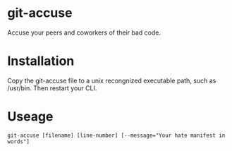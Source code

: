 git-accuse
==========

Accuse your peers and coworkers of their bad code.

Installation
============

Copy the git-accuse file to a unix recongnized executable path, such as /usr/bin. Then restart your CLI.

Useage
======

`git-accuse [filename] [line-number] [--message="Your hate manifest in words"]`
